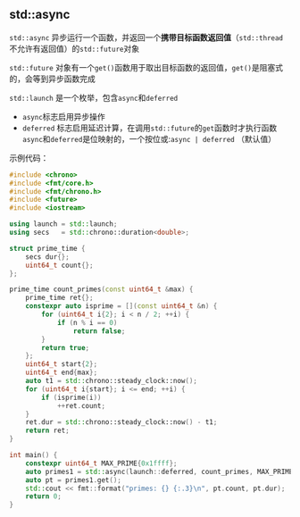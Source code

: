 ## std::async

`std::async` 异步运行一个函数，并返回一个**携带目标函数返回值**（`std::thread`不允许有返回值）的`std::future`对象

`std::future` 对象有一个`get()`函数用于取出目标函数的返回值，`get()`是阻塞式的，会等到异步函数完成

`std::launch` 是一个枚举，包含`async`和`deferred`
- `async`标志启用异步操作
- `deferred` 标志启用延迟计算，在调用`std::future`的`get`函数时才执行函数
`async`和`deferred`是位映射的，一个按位或:`async | deferred` （默认值）

示例代码：
```cpp
#include <chrono>
#include <fmt/core.h>
#include <fmt/chrono.h>
#include <future>
#include <iostream>

using launch = std::launch;
using secs   = std::chrono::duration<double>;

struct prime_time {
	secs dur{};
	uint64_t count{};
};

prime_time count_primes(const uint64_t &max) {
	prime_time ret{};
	constexpr auto isprime = [](const uint64_t &n) {
		for (uint64_t i{2}; i < n / 2; ++i) {
			if (n % i == 0)
				return false;
		}
		return true;
	};
	uint64_t start{2};
	uint64_t end{max};
	auto t1 = std::chrono::steady_clock::now();
	for (uint64_t i{start}; i <= end; ++i) {
		if (isprime(i))
			++ret.count;
	}
	ret.dur = std::chrono::steady_clock::now() - t1;
	return ret;
}

int main() {
	constexpr uint64_t MAX_PRIME{0x1ffff};
	auto primes1 = std::async(launch::deferred, count_primes, MAX_PRIME);
	auto pt = primes1.get();
	std::cout << fmt::format("primes: {} {:.3}\n", pt.count, pt.dur);
	return 0;
}
```
